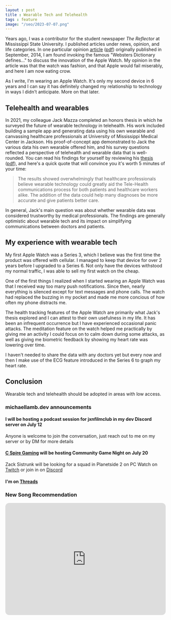 ```yaml
---
layout : post
title : Wearable Tech and Telehealth
tags : feature
image: "/seo/2023-07-07.png"
---
```


Years ago, I was a contributor for the student newspaper *The Reflector* at Mississippi State University. I published articles under news, opinion, and life categories. In one particular opinion [article][article] ([pdf][article-pdf]) originally published in September, 2014, I am found invoking the famous "Websters Dictionary defines..." to discuss the innovation of the Apple Watch.  My opinion in the article was that the watch was fashion, and that Apple would fail miserably, and here I am now eating crow.

As I write, I'm wearing an Apple Watch. It's only my second device in 6 years and I can say it has definitely changed my relationship to technology in ways I didn't anticipate. More on that later.

## Telehealth and wearables

In 2021, my colleague Jack Mazza completed an honors thesis in which he surveyed the future of wearable technology in telehealth. His work included building a sample app and generating data using his own wearable and canvassing healthcare professionals at University of Mississippi Medical Center in Jackson. His proof-of-concept app demonstrated to Jack the various data his own wearable offered him, and his survey questions reflected a perspective of telehealth and wearable data that is well-rounded. You can read his findings for yourself by reviewing his [thesis][thesis] ([pdf][thesis-pdf]), and here's a quick quote that will convince you it's worth 5 minutes of your time:

> The results showed overwhelmingly that healthcare professionals believe wearable technology could greatly aid the Tele-Health communications process for both patients and healthcare workers alike. The addition of the data could help many diagnoses be more accurate and give patients better care.

In general, Jack's main question was about whether wearable data was considered trustworthy by medical professionals. The findings are generally optimistic about wearable tech and its impact on simplifying communications between doctors and patients.

## My experience with wearable tech

My first Apple Watch was a Series 3, which I believe was the first time the product was offered with cellular. I managed to keep that device for over 2 years before I upgraded to a Series 6. Not only have the devices withstood my normal traffic, I was able to sell my first watch on the cheap.

One of the first things I realized when I started wearing an Apple Watch was that I received way too many push notifications. Since then, nearly everything is silenced except for text messages and phone calls. The watch had replaced the buzzing in my pocket and made me more concious of how often my phone distracts me.

The health tracking features of the Apple Watch are primarily what Jack's thesis explored and I can attest to their own usefulness in my life. It has been an infrequent occurrence but I have experienced occasional panic attacks. The meditation feature on the watch helped me practically by giving me an activity I could focus on to calm down during some attacks, as well as giving me biometric feedback by showing my heart rate was lowering over time.

I haven't needed to share the data with any doctors yet but every now and then I make use of the ECG feature introduced in the Series 6 to graph my heart rate.

## Conclusion

Wearable tech and telehealth should be adopted in areas with low access.

### michaellamb.dev announcements

#### I will be hosting a podcast session for jxnfilmclub in my dev Discord server on July 12

Anyone is welcome to join the conversation, just reach out to me on my server or by DM for more details

#### [C Spire Gaming](https://cspiregaming.com) will be hosting Community Game Night on July 20

Zack Sistrunk will be looking for a squad in Planetside 2 on PC
Watch on [Twitch](https://twitch.tv/cspiregaming) or join in on [Discord](https://discord.cspiregaming.com)

#### I'm on [Threads](https://threads.net/@themichaellamb)

### New Song Recommendation

<iframe style="border-radius:12px" src="https://open.spotify.com/embed/track/3LOaJUKzS9V9MMIlMJJFj9?utm_source=generator&theme=0" width="100%" height="352" frameBorder="0" allowfullscreen="" allow="autoplay; clipboard-write; encrypted-media; fullscreen; picture-in-picture" loading="lazy"></iframe>

[article]:http://www.reflector-online.com/opinion/article_3bc9d08e-39f9-11e4-9509-001a4bcf6878.html
[thesis]:https://egrove.olemiss.edu/hon_thesis/1607
[article-pdf]:/docs/Apple%20Watch%20dares%20to%20enter%20world%20of%20wearable%20technology.pdf
[thesis-pdf]:/docs/Wearables%20and%20Wearable%20Data%20in%20Tele-Health%20Applications.pdf

